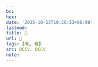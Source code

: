```yaml
---
bc:
hex:
date: '2025-10-13T10:26:53+08:00'
lastmod:
title: 􁟌
url: 􁟌
tags: [庵, 菴]
src: DCCV, DCCV
note:
---
```


